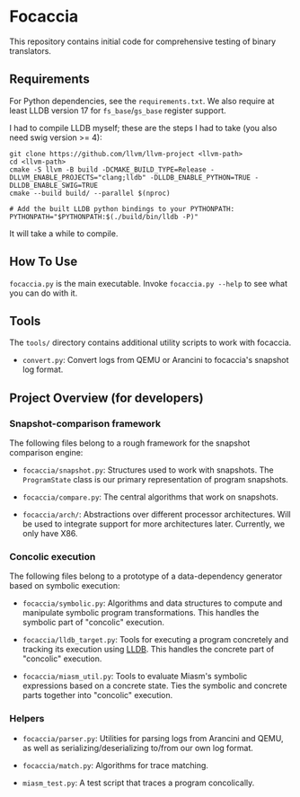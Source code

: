 # Focaccia

This repository contains initial code for comprehensive testing of binary
translators.

## Requirements

For Python dependencies, see the `requirements.txt`. We also require at least LLDB version 17 for `fs_base`/`gs_base`
register support.

I had to compile LLDB myself; these are the steps I had to take (you also need swig version >= 4):

```
git clone https://github.com/llvm/llvm-project <llvm-path>
cd <llvm-path>
cmake -S llvm -B build -DCMAKE_BUILD_TYPE=Release -DLLVM_ENABLE_PROJECTS="clang;lldb" -DLLDB_ENABLE_PYTHON=TRUE -DLLDB_ENABLE_SWIG=TRUE
cmake --build build/ --parallel $(nproc)

# Add the built LLDB python bindings to your PYTHONPATH:
PYTHONPATH="$PYTHONPATH:$(./build/bin/lldb -P)"
```

It will take a while to compile.

## How To Use

`focaccia.py` is the main executable. Invoke `focaccia.py --help` to see what you can do with it.

## Tools

The `tools/` directory contains additional utility scripts to work with focaccia.

 - `convert.py`: Convert logs from QEMU or Arancini to focaccia's snapshot log format.

## Project Overview (for developers)

### Snapshot-comparison framework

The following files belong to a rough framework for the snapshot comparison engine:

 - `focaccia/snapshot.py`: Structures used to work with snapshots. The `ProgramState` class is our primary
representation of program snapshots.

 - `focaccia/compare.py`: The central algorithms that work on snapshots.

 - `focaccia/arch/`: Abstractions over different processor architectures. Will be used to integrate support for more
architectures later. Currently, we only have X86.

### Concolic execution

The following files belong to a prototype of a data-dependency generator based on symbolic
execution:

 - `focaccia/symbolic.py`: Algorithms and data structures to compute and manipulate symbolic program transformations.
This handles the symbolic part of "concolic" execution.

 - `focaccia/lldb_target.py`: Tools for executing a program concretely and tracking its execution using
[LLDB](https://lldb.llvm.org/). This handles the concrete part of "concolic" execution.

 - `focaccia/miasm_util.py`: Tools to evaluate Miasm's symbolic expressions based on a concrete state. Ties the symbolic
and concrete parts together into "concolic" execution.

### Helpers

 - `focaccia/parser.py`: Utilities for parsing logs from Arancini and QEMU, as well as serializing/deserializing to/from
our own log format.

 - `focaccia/match.py`: Algorithms for trace matching.

 - `miasm_test.py`: A test script that traces a program concolically.
